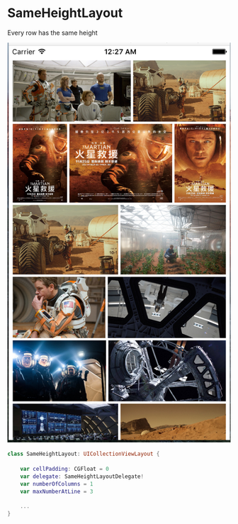 # SameHeightLayout
Every row has the same height

![Screenshot](Screenshot/ScreenShot.png)

```Swift
class SameHeightLayout: UICollectionViewLayout {
      
    var cellPadding: CGFloat = 0
    var delegate: SameHeightLayoutDelegate!
    var numberOfColumns = 1
    var maxNumberAtLine = 3
    
    ...
}
```
